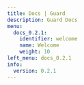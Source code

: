 ```yaml
---
title: Docs | Guard
description: Guard Docs
menu:
  docs_0.2.1:
    identifier: welcome
    name: Welcome
    weight: 10
left_menu: docs_0.2.1
info:
  version: 0.2.1
---
```


